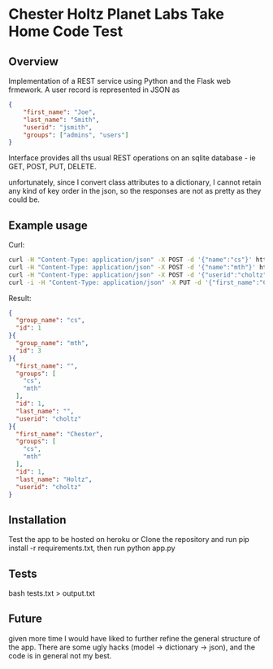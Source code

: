 Chester Holtz Planet Labs Take Home Code Test
============================================

## Overview

Implementation of a REST service using Python and the Flask web frmework. A user record is represented in JSON as 
```json
{
    "first_name": "Joe",
    "last_name": "Smith",
    "userid": "jsmith",
    "groups": ["admins", "users"]
}
```
Interface provides all ths usual REST operations on an sqlite database - ie GET, POST, PUT, DELETE.

unfortunately, since I convert class attributes to a dictionary, I cannot retain any kind of key order in the json, so the responses are not as pretty as they could be.

## Example usage

Curl:
```bash
curl -H "Content-Type: application/json" -X POST -d '{"name":"cs"}' http://127.0.0.1:5000/groups/
curl -H "Content-Type: application/json" -X POST -d '{"name":"mth"}' http://127.0.0.1:5000/groups/
curl -H "Content-Type: application/json" -X POST -d '{"userid":"choltz", "groups":["cs","mth"]}' http://127.0.0.1:5000/users/
curl -i -H "Content-Type: application/json" -X PUT -d '{"first_name":"Chester", "last_name":"Holtz"}' http://127.0.0.1:5000/users/choltz
```

Result:
```json
{
  "group_name": "cs", 
  "id": 1
}{
  "group_name": "mth", 
  "id": 3
}{
  "first_name": "", 
  "groups": [
    "cs", 
    "mth"
  ], 
  "id": 1, 
  "last_name": "", 
  "userid": "choltz"
}{
  "first_name": "Chester", 
  "groups": [
    "cs", 
    "mth"
  ], 
  "id": 1, 
  "last_name": "Holtz", 
  "userid": "choltz"
}
```


## Installation

Test the app to be hosted on heroku
or
Clone the repository and run pip install -r requirements.txt, then run python app.py

## Tests

bash tests.txt > output.txt

## Future

given more time I would have liked to further refine the general structure of the app. There are some ugly hacks (model -> dictionary -> json), and the code is in general not my best.